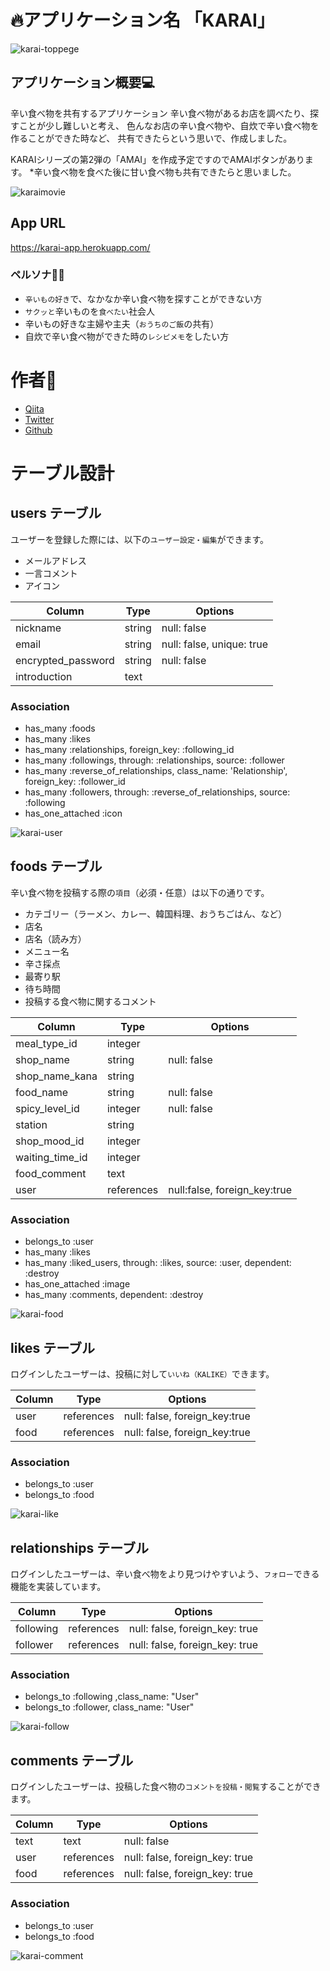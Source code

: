 # 🔥アプリケーション名  「KARAI」

![karai-toppege](https://user-images.githubusercontent.com/87405282/132785018-9b29e819-963b-4e5f-9d72-b3c125d46a9f.jpeg)

## アプリケーション概要💻
辛い食べ物を共有するアプリケーション
辛い食べ物があるお店を調べたり、探すことが少し難しいと考え、
色んなお店の辛い食べ物や、自炊で辛い食べ物を作ることができた時など、
共有できたらという思いで、作成しました。

KARAIシリーズの第2弾の「AMAI」を作成予定ですのでAMAIボタンがあります。
*辛い食べ物を食べた後に甘い食べ物も共有できたらと思いました。

![karaimovie](https://user-images.githubusercontent.com/87405282/132784762-16f52189-1448-44b5-a8d6-00ea7e30a404.gif)

## App URL
https://karai-app.herokuapp.com/

### ペルソナ👦👩
- `辛いもの好き`で、なかなか辛い食べ物を探すことができない方
- `サクッと`辛いものを`食べたい`社会人
- 辛いもの好きな主婦や主夫（`おうちのご飯`の共有）
- 自炊で辛い食べ物ができた時の`レシピメモ`をしたい方

# 作者🙌
- [Qiita](https://qiita.com/mkato1013)
- [Twitter](https://twitter.com/progmkatogorp)
- [Github](https://github.com/mkato1013)

# テーブル設計

## users テーブル
ユーザーを登録した際には、以下の`ユーザー設定・編集`ができます。
- メールアドレス
- 一言コメント
- アイコン

| Column             | Type    | Options                   |
| ------------------ | ------- | ------------------------- |
| nickname           | string  | null: false               |
| email              | string  | null: false, unique: true |
| encrypted_password | string  | null: false               |
| introduction       | text    |                           |

### Association

- has_many :foods
- has_many :likes
- has_many :relationships, foreign_key: :following_id
- has_many :followings, through: :relationships, source: :follower
- has_many :reverse_of_relationships, class_name: 'Relationship', foreign_key: :follower_id
- has_many :followers, through: :reverse_of_relationships, source: :following
- has_one_attached :icon

![karai-user](https://user-images.githubusercontent.com/87405282/132786925-4b617635-f0d8-4ea3-98b6-406b5604664b.gif)

## foods テーブル
辛い食べ物を投稿する際の`項目`（必須・任意）は以下の通りです。
- カテゴリー（ラーメン、カレー、韓国料理、おうちごはん、など）
- 店名
- 店名（読み方）
- メニュー名
- 辛さ採点
- 最寄り駅
- 待ち時間
- 投稿する食べ物に関するコメント

| Column          | Type       | Options                      |
| --------------- | ---------- | ---------------------------- |
| meal_type_id    | integer    |                              |
| shop_name       | string     | null: false                  |
| shop_name_kana  | string     |                              |
| food_name       | string     | null: false                  |
| spicy_level_id  | integer    | null: false                  |
| station         | string     |                              |
| shop_mood_id    | integer    |                              |
| waiting_time_id | integer    |                              |
| food_comment    | text       |                              |
| user            | references | null:false, foreign_key:true |

### Association

- belongs_to :user
- has_many :likes
- has_many :liked_users, through: :likes, source: :user, dependent: :destroy
- has_one_attached :image
- has_many :comments, dependent: :destroy

![karai-food](https://user-images.githubusercontent.com/87405282/132786626-b98443a2-5b2f-45c6-8cfd-625dc663251a.gif)

## likes テーブル
ログインしたユーザーは、投稿に対して`いいね（KALIKE）`できます。

| Column        | Type       | Options                        |
| ------------- | ---------- | ------------------------------ |
| user          | references | null: false, foreign_key:true  |
| food          | references | null: false, foreign_key:true  |

### Association

- belongs_to :user
- belongs_to :food

![karai-like](https://user-images.githubusercontent.com/87405282/132785508-2195b5a9-2e64-4c2a-871b-f51f80b3536e.gif)

## relationships テーブル
ログインしたユーザーは、辛い食べ物をより見つけやすいよう、`フォロー`できる機能を実装しています。

| Column       | Type       | Options                        |
| ------------ | ---------- | ------------------------------ |
| following    | references | null: false, foreign_key: true |
| follower     | references | null: false, foreign_key: true |

### Association

- belongs_to :following ,class_name: "User"
- belongs_to :follower, class_name: "User"

![karai-follow](https://user-images.githubusercontent.com/87405282/132785762-b52e7e54-82e6-45c4-965c-ebf4f8cc1ebb.gif)

## comments テーブル
ログインしたユーザーは、投稿した食べ物の`コメントを投稿・閲覧`することができます。

| Column       | Type       | Options                        |
| ------------ | ---------- | ------------------------------ |
| text         | text       | null: false                    |
| user         | references | null: false, foreign_key: true |
| food         | references | null: false, foreign_key: true |

### Association

- belongs_to :user
- belongs_to :food

![karai-comment](https://user-images.githubusercontent.com/87405282/132867741-879dc084-140f-4483-bd58-c514f95f0c24.gif)
